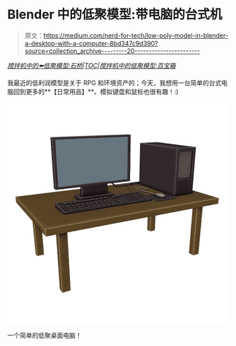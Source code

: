 # Blender 中的低聚模型:带电脑的台式机

> 原文：<https://medium.com/nerd-for-tech/low-poly-model-in-blender-a-desktop-with-a-computer-8bd347c9d390?source=collection_archive---------20----------------------->

[*搅拌机中的⬅️低聚模型:石桥*](/nerd-for-tech/low-poly-model-in-blender-a-stone-bridge-716555e149d5)*|*[*TOC*](https://mina-pecheux.medium.com/low-poly-models-1-timelapses-dce93654fff3)*|*[*搅拌机中的低聚模型:百宝箱*](https://mina-pecheux.medium.com/low-poly-model-in-blender-a-treasure-chest-35003a7a8b49)

我最近的低利润模型是关于 RPG 和环境资产的；今天，我想用一台简单的台式电脑回到更多的**【日常用品】**。模拟键盘和鼠标也很有趣！:)

![](img/6433c835b5b2bd53c87f4cb88dddb5e9.png)

一个简单的低聚桌面电脑！
